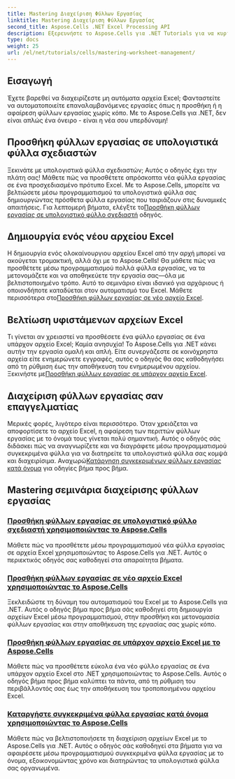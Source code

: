 ```yaml
---
title: Mastering Διαχείριση Φύλλων Εργασίας
linktitle: Mastering Διαχείριση Φύλλων Εργασίας
second_title: Aspose.Cells .NET Excel Processing API
description: Εξερευνήστε το Aspose.Cells για .NET Tutorials για να κυριαρχήσετε στον αυτοματισμό του Excel. Μάθετε την προσθήκη/αφαίρεση φύλλων εργασίας σε νέα ή υπάρχοντα αρχεία Excel μέσω προγραμματισμού.
type: docs
weight: 25
url: /el/net/tutorials/cells/mastering-worksheet-management/
---
```

## Εισαγωγή

Έχετε βαρεθεί να διαχειρίζεστε μη αυτόματα αρχεία Excel; Φανταστείτε να αυτοματοποιείτε επαναλαμβανόμενες εργασίες όπως η προσθήκη ή η αφαίρεση φύλλων εργασίας χωρίς κόπο. Με το Aspose.Cells για .NET, δεν είναι απλώς ένα όνειρο - είναι η νέα σου υπερδύναμη!  

## Προσθήκη φύλλων εργασίας σε υπολογιστικά φύλλα σχεδιαστών  

 Ξεκινάτε με υπολογιστικά φύλλα σχεδιαστών; Αυτός ο οδηγός έχει την πλάτη σας! Μάθετε πώς να προσθέτετε απρόσκοπτα νέα φύλλα εργασίας σε ένα προσχεδιασμένο πρότυπο Excel. Με το Aspose.Cells, μπορείτε να βελτιώσετε μέσω προγραμματισμού τα υπολογιστικά φύλλα σας δημιουργώντας πρόσθετα φύλλα εργασίας που ταιριάζουν στις δυναμικές απαιτήσεις. Για λεπτομερή βήματα, ελέγξτε το[Προσθήκη φύλλων εργασίας σε υπολογιστικό φύλλο σχεδιαστή](./adding-worksheets-to-designer-spreadsheet/) οδηγός.  

## Δημιουργία ενός νέου αρχείου Excel  

 Η δημιουργία ενός ολοκαίνουργιου αρχείου Excel από την αρχή μπορεί να ακούγεται τρομακτική, αλλά όχι με το Aspose.Cells! Θα μάθετε πώς να προσθέτετε μέσω προγραμματισμού πολλά φύλλα εργασίας, να τα μετονομάζετε και να αποθηκεύετε την εργασία σας—όλα με βελτιστοποιημένο τρόπο. Αυτό το σεμινάριο είναι ιδανικό για αρχάριους ή οποιονδήποτε καταδύεται στον αυτοματισμό του Excel. Μάθετε περισσότερα στο[Προσθήκη φύλλων εργασίας σε νέο αρχείο Excel](./adding-worksheets-to-new-excel-file/).  

## Βελτίωση υφιστάμενων αρχείων Excel  

 Τι γίνεται αν χρειαστεί να προσθέσετε ένα φύλλο εργασίας σε ένα υπάρχον αρχείο Excel; Καμία ανησυχία! Το Aspose.Cells για .NET κάνει αυτήν την εργασία ομαλή και απλή. Είτε συνεργάζεστε σε κοινόχρηστα αρχεία είτε ενημερώνετε εγγραφές, αυτός ο οδηγός θα σας καθοδηγήσει από τη ρύθμιση έως την αποθήκευση του ενημερωμένου αρχείου. Ξεκινήστε με[Προσθήκη φύλλων εργασίας σε υπάρχον αρχείο Excel](./adding-worksheets-to-existing-excel-file/).  

## Διαχείριση φύλλων εργασίας σαν επαγγελματίας  

 Μερικές φορές, λιγότερο είναι περισσότερο. Όταν χρειάζεται να αποφορτίσετε το αρχείο Excel, η αφαίρεση των περιττών φύλλων εργασίας με το όνομά τους γίνεται πολύ σημαντική. Αυτός ο οδηγός σάς διδάσκει πώς να αναγνωρίζετε και να διαγράφετε μέσω προγραμματισμού συγκεκριμένα φύλλα για να διατηρείτε τα υπολογιστικά φύλλα σας κομψά και διαχειρίσιμα. Αναχωρώ[Κατάργηση συγκεκριμένων φύλλων εργασίας κατά όνομα](./remove-specific-worksheets-by-name/) για οδηγίες βήμα προς βήμα.  

## Mastering σεμινάρια διαχείρισης φύλλων εργασίας
### [Προσθήκη φύλλων εργασίας σε υπολογιστικό φύλλο σχεδιαστή χρησιμοποιώντας το Aspose.Cells](./adding-worksheets-to-designer-spreadsheet/)
Μάθετε πώς να προσθέτετε μέσω προγραμματισμού νέα φύλλα εργασίας σε αρχεία Excel χρησιμοποιώντας το Aspose.Cells για .NET. Αυτός ο περιεκτικός οδηγός σας καθοδηγεί στα απαραίτητα βήματα.
### [Προσθήκη φύλλων εργασίας σε νέο αρχείο Excel χρησιμοποιώντας το Aspose.Cells](./adding-worksheets-to-new-excel-file/)
Ξεκλειδώστε τη δύναμη του αυτοματισμού του Excel με το Aspose.Cells για .NET. Αυτός ο οδηγός βήμα προς βήμα σάς καθοδηγεί στη δημιουργία αρχείων Excel μέσω προγραμματισμού, στην προσθήκη και μετονομασία φύλλων εργασίας και στην αποθήκευση της εργασίας σας χωρίς κόπο.
### [Προσθήκη φύλλων εργασίας σε υπάρχον αρχείο Excel με το Aspose.Cells](./adding-worksheets-to-existing-excel-file/)
Μάθετε πώς να προσθέτετε εύκολα ένα νέο φύλλο εργασίας σε ένα υπάρχον αρχείο Excel στο .NET χρησιμοποιώντας το Aspose.Cells. Αυτός ο οδηγός βήμα προς βήμα καλύπτει τα πάντα, από τη ρύθμιση του περιβάλλοντός σας έως την αποθήκευση του τροποποιημένου αρχείου Excel.
### [Καταργήστε συγκεκριμένα φύλλα εργασίας κατά όνομα χρησιμοποιώντας το Aspose.Cells](./remove-specific-worksheets-by-name/)
Μάθετε πώς να βελτιστοποιήσετε τη διαχείριση αρχείων Excel με το Aspose.Cells για .NET. Αυτός ο οδηγός σάς καθοδηγεί στα βήματα για να αφαιρέσετε μέσω προγραμματισμού συγκεκριμένα φύλλα εργασίας με το όνομα, εξοικονομώντας χρόνο και διατηρώντας τα υπολογιστικά φύλλα σας οργανωμένα.